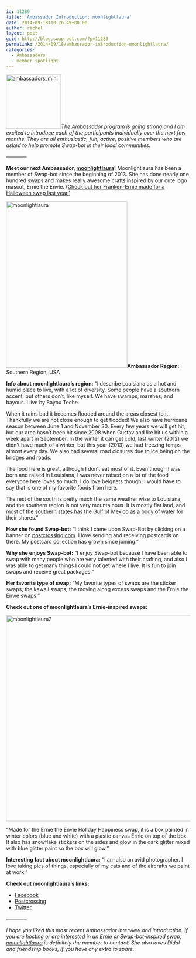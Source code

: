 ```yaml
---
id: 11289
title: 'Ambassador Introduction: moonlightlaura'
date: 2014-09-18T10:26:49+00:00
author: rachel
layout: post
guid: http://blog.swap-bot.com/?p=11289
permalink: /2014/09/18/ambassador-introduction-moonlightlaura/
categories:
  - Ambassadors
  - member spotlight
---
```

[<img src="http://blog.swap-bot.com/wp-content/uploads/2014/07/ambassadors_mini.jpg" alt="ambassadors_mini" width="150" height="147" class="alignright size-full wp-image-11173" />](http://blog.swap-bot.com/wp-content/uploads/2014/07/ambassadors_mini.jpg)_The [Ambassador program](http://blog.swap-bot.com/2014/06/09/introducing-our-new-swap-bot-ambassadors/) is going strong and I am excited to introduce each of the participants individually over the next few months. They are all enthusiastic, fun, active, positive members who are asked to help promote Swap-bot in their local communities._

&#8212;&#8212;&#8212;&#8212;

**Meet our next Ambassador, [moonlightlaura](http://www.swap-bot.com/user:moonlightlaura)!** Moonlightlaura has been a member of Swap-bot since the beginning of 2013. She has done nearly one hundred swaps and makes really awesome crafts inspired by our cute logo mascot, Ernie the Envie. ([Check out her Franken-Ernie made for a Halloween swap last year.](http://blog.swap-bot.com/2013/10/29/ernie-is-ready-for-halloween/))

<img src="http://blog.swap-bot.com/wp-content/uploads/2014/09/moonlightlaura.png" alt="moonlightlaura" width="331" height="454" class="alignleft size-full wp-image-11290" />**Ambassador Region:** Southern Region, USA

**Info about moonlightlaura&#8217;s region:** &#8220;I describe Louisiana as a hot and humid place to live, with a lot of diversity. Some people have a southern accent, but others don&#8217;t, like myself. We have swamps, marshes, and bayous. I live by Bayou Teche. 

When it rains bad it becomes flooded around the areas closest to it. Thankfully we are not close enough to get flooded! We also have hurricane season between June 1 and November 30. Every few years we will get hit, but our area hasn&#8217;t been hit since 2008 when Gustav and Ike hit us within a week apart in September. In the winter it can get cold, last winter (2012) we didn&#8217;t have much of a winter, but this year (2013) we had freezing temps almost every day. We also had several road closures due to ice being on the bridges and roads. 

The food here is great, although I don&#8217;t eat most of it. Even though I was born and raised in Louisiana, I was never raised on a lot of the food everyone here loves so much. I do love beignets though! I would have to say that is one of my favorite foods from here. 

The rest of the south is pretty much the same weather wise to Louisiana, and the southern region is not very mountainous. It is mostly flat land, and most of the southern states has the Gulf of Mexico as a body of water for their shores.&#8221;

**How she found Swap-bot:** &#8220;I think I came upon Swap-Bot by clicking on a banner on [postcrossing.com](http://www.postcrossing.com). I love sending and receiving postcards on there. My postcard collection has grown since joining.&#8221;

**Why she enjoys Swap-bot:** &#8220;I enjoy Swap-bot because I have been able to swap with many people who are very talented with their crafting, and also I was able to get many things I could not get where I live. It is fun to join swaps and receive great packages.&#8221;

**Her favorite type of swap:** &#8220;My favorite types of swaps are the sticker swaps, the kawaii swaps, the moving along excess swaps and the Ernie the Envie swaps.&#8221; 

**Check out one of moonlightlaura&#8217;s Ernie-inspired swaps:** 

<img src="http://blog.swap-bot.com/wp-content/uploads/2014/09/moonlightlaura2.png" alt="moonlightlaura2" width="600" height="561" class="alignnone size-full wp-image-11291" />

&#8220;Made for the Ernie the Envie Holiday Happiness swap, it is a box painted in winter colors (blue and white) with a plastic canvas Ernie on top of the box. It also has snowflake stickers on the sides and glow in the dark glitter mixed with blue glitter paint so the box will glow.&#8221;

**Interesting fact about moonlightlaura:** &#8220;I am also an avid photographer. I love taking pics of things, especially of my cats and of the aircrafts we paint at work.&#8221; 

**Check out moonlightlaura&#8217;s links:** 

  * [Facebook](https://www.facebook.com/moonlightlaura)
  * [Postcrossing](http://www.postcrossing.com/user/moonlightlaura)
  * [Twitter](https://twitter.com/ladyyuna27)

&#8212;&#8212;&#8212;&#8212;

_I hope you liked this most recent Ambassador interview and introduction. If you are hosting or are interested in an Ernie or Swap-bot-inspired swap, [moonlightlaura](http://www.swap-bot.com/user:moonlightlaura) is definitely the member to contact! She also loves Diddl and friendship books, if you have any extra to spare._